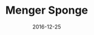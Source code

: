 ---
date: '2016-12-25'
title: 'Menger Sponge'
external: 'https://openprocessing.org/sketch/396871'
tech:
  - Processing
company: 'OpenProcessing'
showInProjects: false
---